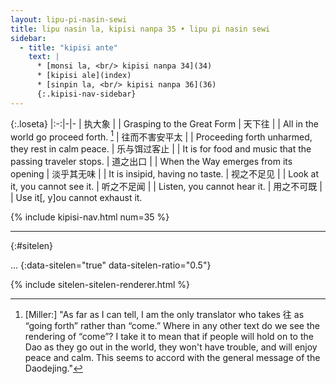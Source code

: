 ```yaml
---
layout: lipu-pi-nasin-sewi
title: lipu nasin la, kipisi nanpa 35 • lipu pi nasin sewi
sidebar:
  - title: "kipisi ante"
    text: |
      * [monsi la, <br/> kipisi nanpa 34](34)
      * [kipisi ale](index)
      * [sinpin la, <br/> kipisi nanpa 36](36)
      {:.kipisi-nav-sidebar}
---
```


{:.loseta}
|:-:|-|-
| 执大象               |  | Grasping to the Great Form
| 天下往               |  | All in the world go proceed forth. [^1]
| 往而不害<wbr/>安平太 |  | Proceeding forth unharmed, they rest in calm peace.
| 乐与饵<wbr/>过客止   |  | It is for food and music that the passing traveler stops.
| 道之出口             |  | When the Way emerges from its opening
| 淡乎<wbr/>其无味     |  | It is insipid, having no taste.
| 视之<wbr/>不足见     |  | Look at it, you cannot see it.
| 听之<wbr/>不足闻     |  | Listen, you cannot hear it.
| 用之<wbr/>不可既     |  | Use it[, y]ou cannot exhaust it.

[^1]: [Miller:] "As far as I can tell, I am the only translator who takes 往 as “going forth” rather than “come.” Where in any other text do we see the rendering of “come”? I take it to mean that if people will hold on to the Dao as they go out in the world, they won't have trouble, and will enjoy peace and calm. This seems to accord with the general message of the Daodejing."

{% include kipisi-nav.html num=35 %}

-------
{:#sitelen}

...
{:data-sitelen="true" data-sitelen-ratio="0.5"}

{% include sitelen-sitelen-renderer.html %}
